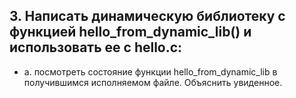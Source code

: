 ## 3. Написать динамическую библиотеку с функцией hello_from_dynamic_lib() и использовать ее с hello.c:

* a. посмотреть состояние функции hello_from_dynamic_lib в получившимся исполняемом файле. Объяснить увиденное.
